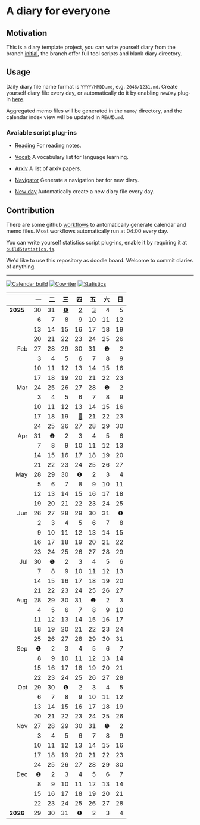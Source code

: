 # A diary for everyone

## Motivation

This is a diary template project,
you can write yourself diary from the branch [initial](https://github.com/k-l-lambda/diary-one/tree/initial),
the branch offer full tool scripts and blank diary directory.


## Usage

Daily diary file name format is `YYYY/MMDD.md`, e.g. `2046/1231.md`.
Create yourself diary file every day, or automatically do it by enabling `newDay` plug-in [here](tools/cowriter.js#L5).

Aggregated memo files will be generated in the `memo/` directory, and the calendar index view will be updated in `REAMD.md`.

### Avaiable script plug-ins

* [Reading](tools/statReading.js)
  For reading notes.

* [Vocab](tools/statVocab.js)
  A vocabulary list for language learning.

* [Arxiv](tools/statArxiv.js)
  A list of arxiv papers.

* [Navigator](tools/navigator.js)
  Generate a navigation bar for new diary.

* [New day](tools/newDay.js)
  Automatically create a new diary file every day.


## Contribution

There are some github [workflows](.github/workflows) to antomatically generate calendar and memo files.
Most workflows automatically run at 04:00 every day.

You can write yourself statistics script plug-ins, enable it by requiring it at [`buildStatistics.js`](tools\buildStatistics.js).

We'd like to use this repository as doodle board.
Welcome to commit diaries of anything.

---
[![Calendar build](https://github.com/k-l-lambda/diary-one/actions/workflows/calendar.yml/badge.svg)](https://github.com/k-l-lambda/diary-one/actions/workflows/calendar.yml)
[![Cowriter](https://github.com/k-l-lambda/diary-one/actions/workflows/cowriter.yml/badge.svg)](https://github.com/k-l-lambda/diary-one/actions/workflows/cowriter.yml)
[![Statistics](https://github.com/k-l-lambda/diary-one/actions/workflows/stat.yml/badge.svg)](https://github.com/k-l-lambda/diary-one/actions/workflows/stat.yml)

|    | 一 | 二 | 三 | 四 | 五 | 六 | 日 |
| -: | -: | -: | -: | -: | -: | -: | -: |
**2025**&ensp; | 30 | 31 | [❶](2025/0101.md ".     《Mathematical Foundations of Reinforcement Learning》&#xd;.         Chapter 1&#xd;.     HiDiffusion&#xd;.     StoryDiffusion") | [2](2025/0102.md ".     《Mathematical Foundations of Reinforcement Learning》&#xd;.         Chapter 2&#xd;.     DO MUSIC GENERATION MODELS ENCODE MUSIC THEORY?") | [3](2025/0103.md ".     Diary on github") | 4 | 5
&ensp; | 6 | 7 | 8 | 9 | 10 | 11 | 12
&ensp; | 13 | 14 | 15 | 16 | 17 | 18 | 19
&ensp; | 20 | 21 | 22 | 23 | 24 | 25 | 26
Feb | 27 | 28 | 29 | 30 | 31 | ❶ | 2
&ensp; | 3 | 4 | 5 | 6 | 7 | 8 | 9
&ensp; | 10 | 11 | 12 | 13 | 14 | 15 | 16
&ensp; | 17 | 18 | 19 | 20 | 21 | 22 | 23
Mar | 24 | 25 | 26 | 27 | 28 | ❶ | 2
&ensp; | 3 | 4 | 5 | 6 | 7 | 8 | 9
&ensp; | 10 | 11 | 12 | 13 | 14 | 15 | 16
&ensp; | 17 | 18 | 19 | [🌅](2025/0320.md "TODAY&#xd;") | 21 | 22 | 23
&ensp; | 24 | 25 | 26 | 27 | 28 | 29 | 30
Apr | 31 | ❶ | 2 | 3 | 4 | 5 | 6
&ensp; | 7 | 8 | 9 | 10 | 11 | 12 | 13
&ensp; | 14 | 15 | 16 | 17 | 18 | 19 | 20
&ensp; | 21 | 22 | 23 | 24 | 25 | 26 | 27
May | 28 | 29 | 30 | ❶ | 2 | 3 | 4
&ensp; | 5 | 6 | 7 | 8 | 9 | 10 | 11
&ensp; | 12 | 13 | 14 | 15 | 16 | 17 | 18
&ensp; | 19 | 20 | 21 | 22 | 23 | 24 | 25
Jun | 26 | 27 | 28 | 29 | 30 | 31 | ❶
&ensp; | 2 | 3 | 4 | 5 | 6 | 7 | 8
&ensp; | 9 | 10 | 11 | 12 | 13 | 14 | 15
&ensp; | 16 | 17 | 18 | 19 | 20 | 21 | 22
&ensp; | 23 | 24 | 25 | 26 | 27 | 28 | 29
Jul | 30 | ❶ | 2 | 3 | 4 | 5 | 6
&ensp; | 7 | 8 | 9 | 10 | 11 | 12 | 13
&ensp; | 14 | 15 | 16 | 17 | 18 | 19 | 20
&ensp; | 21 | 22 | 23 | 24 | 25 | 26 | 27
Aug | 28 | 29 | 30 | 31 | ❶ | 2 | 3
&ensp; | 4 | 5 | 6 | 7 | 8 | 9 | 10
&ensp; | 11 | 12 | 13 | 14 | 15 | 16 | 17
&ensp; | 18 | 19 | 20 | 21 | 22 | 23 | 24
&ensp; | 25 | 26 | 27 | 28 | 29 | 30 | 31
Sep | ❶ | 2 | 3 | 4 | 5 | 6 | 7
&ensp; | 8 | 9 | 10 | 11 | 12 | 13 | 14
&ensp; | 15 | 16 | 17 | 18 | 19 | 20 | 21
&ensp; | 22 | 23 | 24 | 25 | 26 | 27 | 28
Oct | 29 | 30 | ❶ | 2 | 3 | 4 | 5
&ensp; | 6 | 7 | 8 | 9 | 10 | 11 | 12
&ensp; | 13 | 14 | 15 | 16 | 17 | 18 | 19
&ensp; | 20 | 21 | 22 | 23 | 24 | 25 | 26
Nov | 27 | 28 | 29 | 30 | 31 | ❶ | 2
&ensp; | 3 | 4 | 5 | 6 | 7 | 8 | 9
&ensp; | 10 | 11 | 12 | 13 | 14 | 15 | 16
&ensp; | 17 | 18 | 19 | 20 | 21 | 22 | 23
&ensp; | 24 | 25 | 26 | 27 | 28 | 29 | 30
Dec | ❶ | 2 | 3 | 4 | 5 | 6 | 7
&ensp; | 8 | 9 | 10 | 11 | 12 | 13 | 14
&ensp; | 15 | 16 | 17 | 18 | 19 | 20 | 21
&ensp; | 22 | 23 | 24 | 25 | 26 | 27 | 28
**2026**&ensp; | 29 | 30 | 31 | ❶ | 2 | 3 | 4
